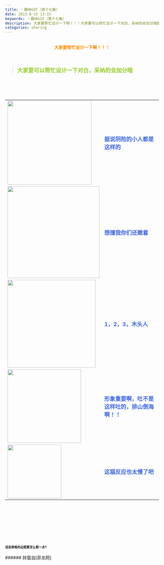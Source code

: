 ```yaml
---
title: 丶趣味GIF（第十七集）
date: 2013-8-15 13:15
keywords: 丶趣味GIF（第十七集）
description: 大家要帮忙设计一下啊！！！大家要可以帮忙设计一下对白，采纳的会加分哦据说阴险的小人都是这样的想撞我你们还嫩着1，2，3，木头人形象重要啊，吐不是这样吐的，排山倒海啊！！这猫反应也太慢了吧话说表格的边框要怎么粗一点?
categories: sharing
---
```

<td class="t_f" id="postmessage_35083">

<br/>
<div align="center"><strong><font color="#ff8c00">大家要帮忙设计一下啊！！！</font></strong></div><br/>
<strong><font size="4"><br/>
</font></strong><div class="quote"><blockquote><strong><font size="4"><font color="#9acd32">大家要可以帮忙设计一下对白，采纳的会加分哦</font></font></strong><img alt="" border="0" onclick="" onmouseover="" smilieid="98" src="static/image/smiley/qiubilong/14.gif"/></blockquote></div><div align="center"><br/>
<strong><font size="4"><br/>
</font></strong><br/>
</div><div align="center"><table cellspacing="0" class="t_table"><tr><td><div align="left">

<img aid="14147" class="zoom" data-cf-modified-d80699d0af96a9a54f7ffa90-="" file="data/attachment/forum/201308/15/124704vg8pbca6mh0zgzaz.gif" id="aimg_14147" inpost="1" onclick="" onmouseover="" src="http://www.flw.ph/data/attachment/forum/201308/15/124704vg8pbca6mh0zgzaz.gif" width="275" zoomfile="data/attachment/forum/201308/15/124704vg8pbca6mh0zgzaz.gif"/>


<br/>
</div></td><td><div align="left"><font size="4"><font color="#4169e1"><strong>据说阴险的小人都是这样的</strong></font></font></div></td></tr><tr><td><div align="left">

<img aid="14145" class="zoom" data-cf-modified-d80699d0af96a9a54f7ffa90-="" file="data/attachment/forum/201308/15/124506yr81x8rodrfx00j3.gif" id="aimg_14145" inpost="1" onclick="" onmouseover="" src="http://www.flw.ph/data/attachment/forum/201308/15/124506yr81x8rodrfx00j3.gif" width="301" zoomfile="data/attachment/forum/201308/15/124506yr81x8rodrfx00j3.gif"/>


<br/>
</div></td><td><div align="left"><font size="4"><font color="#4169e1"><strong>想撞我你们还嫩着</strong></font></font><img alt="" border="0" onclick="" onmouseover="" smilieid="249" src="static/image/smiley/Xiongmao/24.gif"/></div></td></tr><tr><td><div align="left">

<img aid="14146" class="zoom" data-cf-modified-d80699d0af96a9a54f7ffa90-="" file="data/attachment/forum/201308/15/124517mmt98i9paqy91tm3.gif" id="aimg_14146" inpost="1" onclick="" onmouseover="" src="http://www.flw.ph/data/attachment/forum/201308/15/124517mmt98i9paqy91tm3.gif" width="288" zoomfile="data/attachment/forum/201308/15/124517mmt98i9paqy91tm3.gif"/>


<br/>
</div></td><td><div align="left"><font size="4"><font color="#4169e1"><strong>1，2，3，木头人</strong></font></font></div></td></tr><tr><td><div align="left">

<img aid="14148" class="zoom" data-cf-modified-d80699d0af96a9a54f7ffa90-="" file="data/attachment/forum/201308/15/125712fkxd1sfhza2peaqx.gif" id="aimg_14148" inpost="1" onclick="" onmouseover="" src="http://www.flw.ph/data/attachment/forum/201308/15/125712fkxd1sfhza2peaqx.gif" width="241" zoomfile="data/attachment/forum/201308/15/125712fkxd1sfhza2peaqx.gif"/>


<br/>
</div></td><td><div align="left"><font size="4"><font color="#4169e1"><strong>形象重要啊，吐不是这样吐的，排山倒海啊！！</strong></font></font></div></td></tr><tr><td><div align="left">

<img aid="14144" class="zoom" data-cf-modified-d80699d0af96a9a54f7ffa90-="" file="data/attachment/forum/201308/15/124448b2c2pbabaea2b4kr.gif" id="aimg_14144" inpost="1" onclick="" onmouseover="" src="http://www.flw.ph/data/attachment/forum/201308/15/124448b2c2pbabaea2b4kr.gif" width="176" zoomfile="data/attachment/forum/201308/15/124448b2c2pbabaea2b4kr.gif"/>


</div></td><td><div align="left"><font size="4"><font color="#4169e1"><strong>这猫反应也太慢了吧</strong></font></font></div></td></tr></table></div><strong><font size="4"><strong><font size="4"><br/>
</font></strong></font><br/>
<br/>
<div align="center"><font size="4"><img alt="" border="0" onclick="" onmouseover="" smilieid="249" src="static/image/smiley/Xiongmao/24.gif"/></font></div><font size="4"><strong><font size="4"><br/>
</font></strong></font><br/>
<font size="4"><strong><font size="4"><br/>
</font></strong></font><br/>
<font size="1">话说表格的边框要怎么粗一点?</font><br/>
</strong><br/>
</td>
###### 转载自[菲龙网]